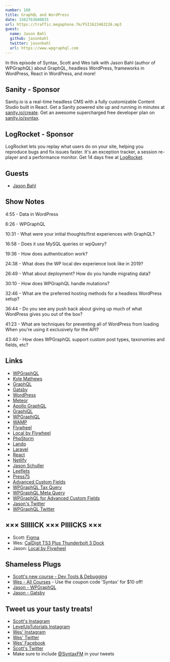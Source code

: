 ```yaml
---
number: 160
title: GraphQL and WordPress
date: 1562763600835
url: https://traffic.megaphone.fm/FSI1623463226.mp3
guest:
  name: Jason Bahl
  github: jasonbahl
  twitter: jasonbahl
  url: https://www.wpgraphql.com
---
```


In this episode of Syntax, Scott and Wes talk with Jason Bahl (author of WPGraphQL) about GraphQL, headless WordPress, frameworks in WordPress, React in WordPress, and more!

## Sanity - Sponsor

Sanity.io is a real-time headless CMS with a fully customizable Content Studio built in React. Get a Sanity powered site up and running in minutes at [sanity.io/create](https://www.sanity.io/create). Get an awesome supercharged free developer plan on [sanity.io/syntax](https://www.sanity.io/syntax).

## LogRocket - Sponsor

LogRocket lets you replay what users do on your site, helping you reproduce bugs and fix issues faster. It's an exception tracker, a session re-player and a performance monitor. Get 14 days free at [LogRocket](https://logrocket.com/syntax).

## Guests

* [Jason Bahl](https://twitter.com/jasonbahl)

## Show Notes

4:55 - Data in WordPress

6:26 - WPGraphQL

10:31 - What were your initial thoughts/first experiences with GraphQL?

16:58 - Does it use MySQL queries or wpQuery?

19:36 - How does authentication work?

24:38 - What does the WP local dev experience look like in 2019?

26:49 - What about deployment? How do you handle migrating data?

30:10 - How does WPGraphQL handle mutations?

32:46 - What are the preferred hosting methods for a headless WordPress setup?

36:44 - Do you see any push back about giving up much of what WordPress gives you out of the box?

41:23 - What are techniques for preventing all of WordPress from loading When you're using it exclusively for the API?

43:40 - How does WPGraphQL support custom post types, taxonomies and fields, etc?

## Links
* [WPGraphQL](https://www.wpgraphql.com/)
* [Kyle Mathews](https://twitter.com/kylemathews)
* [GraphQL](https://graphql.org/)
* [Gatsby](https://www.gatsbyjs.org/)
* [WordPress](https://wordpress.org/)
* [Meteor](https://www.meteor.com/)
* [Apollo GraphQL](https://www.apollographql.com/)
* [GraphiQL](https://github.com/graphql/graphiql)
* [WPGraphiQL](https://github.com/jasonbahl/wp-graphiql)
* [WAMP](http://www.wampserver.com/en/)
* [Flywheel](https://getflywheel.com/)
* [Local by Flywheel](https://localbyflywheel.com/)
* [PhpStorm](https://www.jetbrains.com/phpstorm/)
* [Lando](https://docs.devwithlando.io/)
* [Laravel](https://laravel.com/)
* [React](https://reactjs.org/)
* [Netlify](https://www.netlify.com/)
* [Jason Schuller](https://jason.sc/)
* [Leeflets](https://leeflets.com/)
* [Press75](https://press75.com/)
* [Advanced Custom Fields](https://www.advancedcustomfields.com/)
* [WPGraphQL Tax Query](https://github.com/wp-graphql/wp-graphql-tax-query)
* [WPGraphQL Meta Query](https://github.com/wp-graphql/wp-graphql-meta-query)
* [WPGraphQL for Advanced Custom Fields](https://www.wpgraphql.com/acf/)
* [Jason's Twitter](https://twitter.com/jasonbahl)
* [WPGraphQL Twitter](https://twitter.com/wpgraphql)

## ××× SIIIIICK ××× PIIIICKS ×××
* Scott: [Figma](https://www.figma.com/)
* Wes: [CalDigit TS3 Plus Thunderbolt 3 Dock](https://www.amazon.com/CalDigit-TS3-Plus-Thunderbolt-Dock/dp/B07CZPV8DF)
* Jason: [Local by Flywheel](https://localbyflywheel.com/)

## Shameless Plugs
* [Scott's new course - Dev Tools & Debugging](https://www.leveluptutorials.com/pro)
* [Wes - All Courses](https://wesbos.com/courses/) - Use the coupon code 'Syntax' for $10 off!
* [Jason - WPGraphQL](https://www.wpgraphql.com/)
* [Jason - Gatsby](https://www.gatsbyjs.org/)

## Tweet us your tasty treats!
* [Scott's Instagram](https://www.instagram.com/stolinski/)
* [LevelUpTutorials Instagram](https://www.instagram.com/LevelUpTutorials/)
* [Wes' Instagram](https://www.instagram.com/wesbos/)
* [Wes' Twitter](https://twitter.com/wesbos)
* [Wes' Facebook](https://www.facebook.com/wesbos.developer)
* [Scott's Twitter](https://twitter.com/stolinski)
* Make sure to include [@SyntaxFM](https://twitter.com/SyntaxFM) in your tweets